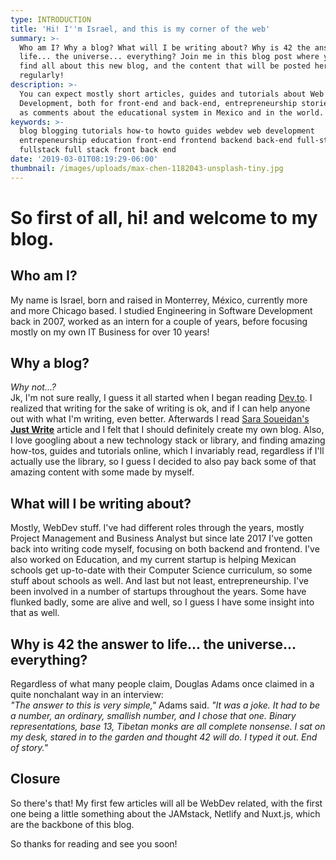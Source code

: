 ```yaml
---
type: INTRODUCTION
title: 'Hi! I''m Israel, and this is my corner of the web'
summary: >-
  Who am I? Why a blog? What will I be writing about? Why is 42 the answer to
  life... the universe... everything? Join me in this blog post where you'll
  find all about this new blog, and the content that will be posted here
  regularly!
description: >-
  You can expect mostly short articles, guides and tutorials about Web
  Development, both for front-end and back-end, entrepreneurship stories as well
  as comments about the educational system in Mexico and in the world.
keywords: >-
  blog blogging tutorials how-to howto guides webdev web development
  entrepeneurship education front-end frontend backend back-end full-stack
  fullstack full stack front back end 
date: '2019-03-01T08:19:29-06:00'
thumbnail: /images/uploads/max-chen-1182043-unsplash-tiny.jpg
---
```

# So first of all, hi! and welcome to my blog.

## Who am I?
My name is Israel, born and raised in Monterrey, México, currently more and more Chicago based. I studied Engineering in Software Development back in 2007, worked as an intern for a couple of years, before focusing mostly on my own IT Business for over 10 years!

## Why a blog?
_Why not...?_  
Jk, I'm not sure really, I guess it all started when I began reading [Dev.to](https://dev.to). I realized that writing for the sake of writing is ok, and if I can help anyone out with what I'm writing, even better.
Afterwards I read [Sara Soueidan's](https://twitter.com/SaraSoueidan) [**Just Write**](https://www.sarasoueidan.com/desk/just-write/) article and I felt that I should definitely create my own blog.
Also, I love googling about a new technology stack or library, and finding amazing how-tos, guides and tutorials online, which I invariably read, regardless if I'll actually use the library, so I guess I decided to also pay back some of that amazing content with some made by myself.

## What will I be writing about?
Mostly, WebDev stuff. I've had different roles through the years, mostly Project Management and Business Analyst but since late 2017 I've gotten back into writing code myself, focusing on both backend and frontend.
I've also worked on Education, and my current startup is helping Mexican schools get up-to-date with their Computer Science curriculum, so some stuff about schools as well.
And last but not least, entrepreneurship. I've been involved in a number of startups throughout the years. Some have flunked badly, some are alive and well, so I guess I have some insight into that as well.

## Why is 42 the answer to life... the universe... everything?
Regardless of what many people claim, Douglas Adams once claimed in a quite nonchalant way in an interview:  
_"The answer to this is very simple,"_ Adams said. _"It was a joke. It had to be a number, an ordinary, smallish number, and I chose that one. Binary representations, base 13, Tibetan monks are all complete nonsense. I sat on my desk, stared in to the garden and thought 42 will do. I typed it out. End of story."_

## Closure
So there's that! My first few articles will all be WebDev related, with the first one being a little something about the JAMstack, Netlify and Nuxt.js, which are the backbone of this blog.

So thanks for reading and see you soon!
